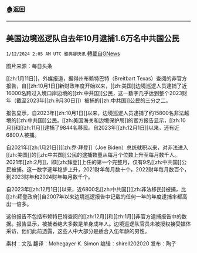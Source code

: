 ###  [:house:返回](README.md)
---


## 美国边境巡逻队自去年10月逮捕1.6万名中共国公民
`1/12/2024 2:05 AM UTC 雅典娜快讯` [轉載自GNews](https://gnews.org/articles/2210552)

图片来源：每日头条

[[zh:1月11日]]，外媒报道，据得州布赖特巴特（Breitbart Texas）查阅的非官方报告，自[[zh:10月1日]]新财政年度开始以来，[[zh:美国]]边境巡逻人员逮捕了近16000名跨过入境口岸边境的[[zh:中共国]]公民，这一数字几乎达到整个2023财年（截至2023年[[zh:9月30日]]）被捕的[[zh:中共国]]公民的三分之二。

报告显示，自2023年[[zh:10月1日]]以来，边境巡逻人员逮捕了约15800名非法越境的[[zh:中共国]]公民。[[zh:美国海关和边境保护局]]的官方报告显示，[[zh:10月]]和[[zh:11月]]逮捕了9844名移民。自2023年[[zh:12月1日]]以来，还有近6800人被捕。

自2021年[[zh:1月21日]][[zh:乔·拜登]]（Joe Biden）总统就职以来，对非法进入[[zh:美国]]的[[zh:中共国]]公民的逮捕数量从每月个位数上升至每月数千人。2021年[[zh:2月]]，即[[zh:拜登]]上任的第一个完整月，仅有9名[[zh:中共国]]公民被捕。这一数字逐年稳步上升，2021财年每月数十个，2022财年每月数百个，到2023财年和2024财年每月数千个。

自2023年[[zh:12月1日]]以来，近6800名[[zh:中共国]][[zh:非法移民]]被捕，比[[zh:拜登政府]]自2007年以来边境巡逻报告中记载的任何一年的年度逮捕率都高出一倍多。

这份报告不包括布赖特巴特查阅的[[zh:12月]]和[[zh:1月]]非官方逮捕报告中的数据。报告显示，被捕者绝大多数是单身成年人。边境巡逻队官员未被授权接受媒体采访，他们此前透露，这些人中大部分是适合入伍年龄的男性。

      
素材：文泓    翻译：Mohegayer K. Simon  编辑：shirell202020  发布：陶子


